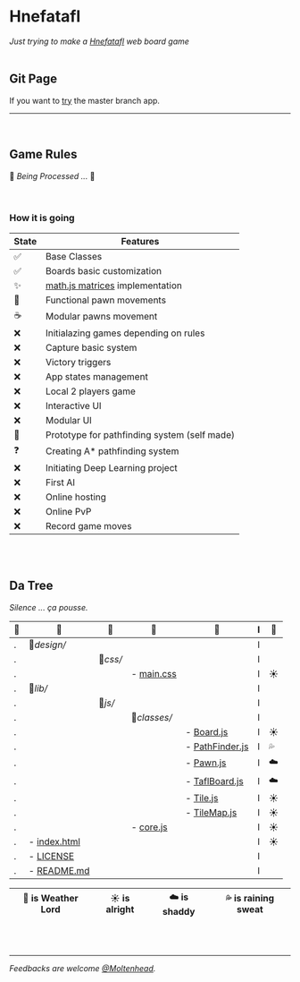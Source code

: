 # Hnefatafl
*Just trying to make a [Hnefatafl](https://en.wikipedia.org/wiki/Tafl_games) web board game*
<br/><br/>

## Git Page
If you want to [try](https://moltenhead.github.io/Hnefatafl) the master branch app.
<hr/>
<br/>

## Game Rules
:construction:  *Being Processed ...*  :construction:
<br/><br/><br/>

### How it is going
State | Features
------|---------
:white_check_mark:| Base Classes
:white_check_mark:| Boards basic customization
:sparkles:| [math.js matrices](http://mathjs.org/docs/datatypes/matrices.html) implementation
:construction:| Functional pawn movements
:coffee:| Modular pawns movement
:x:| Initialazing games depending on rules
:x:| Capture basic system
:x:| Victory triggers
:x:| App states management
:x:| Local 2 players game
:x:| Interactive UI
:x:| Modular UI
:construction:| Prototype for pathfinding system (self made)
:question:| Creating A* pathfinding system
:x:| Initiating Deep Learning project
:x:| First AI
:x:| Online hosting
:x:| Online PvP
:x:| Record game moves

<br/><br/>

## Da Tree
*Silence ... ça pousse.*

:deciduous_tree:|:evergreen_tree:|:ear_of_rice:|:herb:|:seedling:|I|:frog:
-|-|-|-|-|-|-
.|:file_folder:*design/*||||I|
.||:file_folder:*css/*|||I|
.|||- [main.css](https://github.com/Moltenhead/Hnefatafl/tree/master/design/css/main.css)||I|:sunny:
.|:file_folder:*lib/*||||I|
.||:file_folder:*js/*|||I|
.|||:file_folder:*classes/*||I|
.||||- [Board.js](https://github.com/Moltenhead/Hnefatafl/tree/master/lib/js/classes/Board.js)|I|:sunny:
.||||- [PathFinder.js](https://github.com/Moltenhead/Hnefatafl/tree/master/lib/js/classes/PathFinder.js)|I|:sweat_drops:
.||||- [Pawn.js](https://github.com/Moltenhead/Hnefatafl/tree/master/lib/js/classes/Pawn.js)|I|:cloud:
.||||- [TaflBoard.js](https://github.com/Moltenhead/Hnefatafl/tree/master/lib/js/classes/TaflBoard.js)|I|:cloud:
.||||- [Tile.js](https://github.com/Moltenhead/Hnefatafl/tree/master/lib/js/classes/Tile.js)|I|:sunny:
.||||- [TileMap.js](https://github.com/Moltenhead/Hnefatafl/tree/master/lib/js/classes/TileMap.js)|I|:sunny:
.|||- [core.js](https://github.com/Moltenhead/Hnefatafl/tree/master/lib/js/core.js)||I|:sunny:
.|- [index.html](https://github.com/Moltenhead/Hnefatafl/tree/master/index.html)||||I|:sunny:
.|- [LICENSE](https://github.com/Moltenhead/Hnefatafl/tree/master/LICENSE)||||I|
.|- [README.md](https://github.com/Moltenhead/Hnefatafl/tree/master/README.md)||||I|

:frog: is Weather Lord|:sunny: is alright|:cloud: is shaddy|:sweat_drops: is raining sweat
-|-|-|-

<br/><br/>
<hr/>

*Feedbacks are welcome [@Moltenhead](https://github.com/Moltenhead).*

